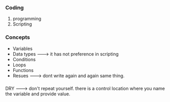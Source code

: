 ### Coding
1. programming
2. Scripting

### Concepts
* Variables
* Data types ---> it has not preference in scripting
* Conditions
* Loops
* Functions
* Resues ---> dont write again and again same thing.

###
DRY ---> don't repeat yourself.
there is a control location where you name the variable and provide value.